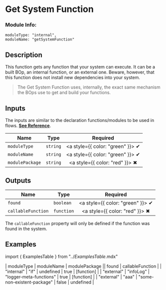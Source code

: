 # Get System Function
### Module Info: 
```
moduleType: "internal",
moduleName: "getSystemFunction"
```

## Description
This function gets any function that your system can execute. It can be a built BOp, an internal function, or an external one. Beware, however, that this function does not install new dependencies into your system.

> The Get System Function uses, internally, the exact same mechanism the BOps use to get and build your functions.

## Inputs
The inputs are similar to the declaration functions/modules to be used in flows. [**See Reference**](../../configuring/bops/bops-configuration).

| Name | Type | Required
|------|------|:-----:|
| `moduleType` | `string` | <a style={{ color: "green" }}> ✔ </a>
| `moduleName` | `string` | <a style={{ color: "green" }}> ✔ </a>
| `modulePackage` | `string` | <a style={{ color: "red" }}> ✖ </a>


## Outputs
| Name | Type | Required
|------|------|:-------:|
| `found` | `boolean` | <a style={{ color: "green" }}> ✔ </a>
| `callableFunction` | `function` | <a style={{ color: "red" }}> ✖ </a>

The `callableFunction` property will only be defined if the function was found in the system.

## Examples
import { ExamplesTable } from "../_ExamplesTable_.mdx"

<ExamplesTable>
| moduleType | moduleName | modulePackage || found | callableFunction |
| "internal" | "if" | undefined | true | [function] |
| "external" | "infoLog" | "logger-meta-functions" | true | [function] |
| "external" | "aaa" | "some-non-existent-package" | false | undefined |
</ExamplesTable>
